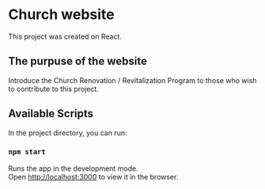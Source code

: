 # Church website
This project was created on React.

## The purpuse of the website 

Introduce the Church Renovation / Revitalization Program to those who wish to contribute to this project.

## Available Scripts

In the project directory, you can run:

### `npm start`

Runs the app in the development mode.\
Open [http://localhost:3000](http://localhost:3000) to view it in the browser.